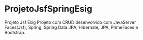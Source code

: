 # ProjetoJsfSpringEsig
Projeto Jsf Esig
Projeto com CRUD desenvolvido com JavaServer Faces(Jsf), Spring, Spring Data JPA, Hibernate, JPA, PrimeFaces e Bootstrap.
